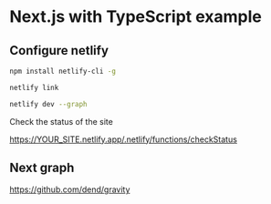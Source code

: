 # Next.js with TypeScript example

## Configure netlify

```sh
npm install netlify-cli -g

netlify link

netlify dev --graph
```


Check the status of the site

https://YOUR_SITE.netlify.app/.netlify/functions/checkStatus

## Next graph 

https://github.com/dend/gravity